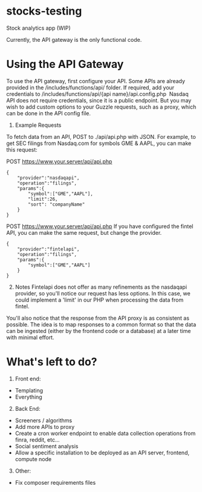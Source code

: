 # stocks-testing
Stock analytics app (WIP)

Currently, the API gateway is the only functional code. 

# Using the API Gateway
To use the API gateway, first configure your API. Some APIs are already provided in the /includes/functions/api/ folder. 
If required, add your credentials to /includes/functions/api/{api name}/api.config.php 
Nasdaq API does not require credentials, since it is a public endpoint. But you may wish to add custom options to your Guzzle requests, such as a proxy, which can be done in the API config file.

1. Example Requests

To fetch data from an API, POST to ./api/api.php with JSON. For example, to get SEC filings from Nasdaq.com for symbols GME & AAPL, you can make this request:

POST https://www.your.server/api/api.php
```
{
	"provider":"nasdaqapi", 
	"operation":"filings",
	"params":{
		"symbol":["GME","AAPL"],
		"limit":26,
		"sort": "companyName"
	}
}
```
 
POST https://www.your.server/api/api.php
If you have configured the fintel API, you can make the same request, but change the provider. 
```
{
	"provider":"fintelapi", 
	"operation":"filings",
	"params":{
		"symbol":["GME","AAPL"]
	}
}
```

2. Notes
Fintelapi does not offer as many refinements as the nasdaqapi provider, so you'll notice our request has less options. In this case, we could implement a 'limit' in our PHP when processing the data from fintel. 

You'll also notice that the response from the API proxy is as consistent as possible. The idea is to map responses to a common format so that the data can be ingested (either by the frontend code or a database) at a later time with minimal effort.

# What's left to do?

1. Front end:
- Templating
- Everything
2. Back End:
- Screeners / algorithms
- Add more APIs to proxy
- Create a cron worker endpoint to enable data collection operations from finra, reddit, etc...
- Social sentiment analysis
- Allow a specific installation to be deployed as an API server, frontend, compute node
3. Other:
- Fix composer requirements files
